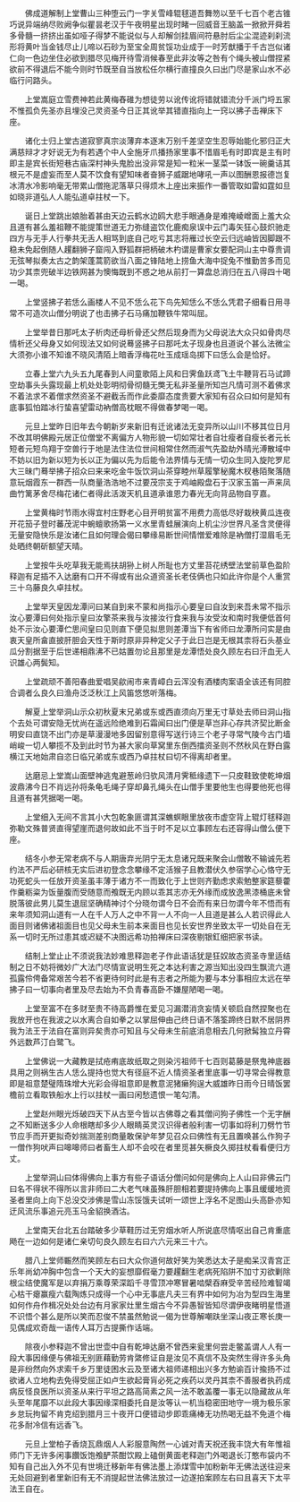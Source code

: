 <!-- { "loadSidebar": true } -->
　　佛成道解制上堂曹山三种堕云门一字关雪峰辊毬道吾舞笏以至千七百个老古锥巧说异端纳尽败阙争似瞿昙老汉于午夜明星出现时睹一回威音王脑盖一掀掀开舜若多骨髓一挤挤出虽如哑子得梦不能说似与人却解剑挂眉间符悬肘后尘尘混迹刹刹流形将黄叶当金钱尽止儿啼以石砂为至宝全周贫馁功业成于一时芳猷播于千古岂似诸仁向一色边坐住必欲到腊尽见梅开待雪消候春至此非汝等之咎有个绳头被山僧捏紧欲前不得退后不能今则时节既至自当放松任尔横行直撞良久曰出门尽是家山水不必临行问路头。

　　上堂嵩庭立雪费神若此黄梅舂碓为想徒劳以讹传讹将错就错流分千派门埒五家不惟孤负先圣亦且埋没己灵资圣今日正其讹举其错直指向上一窍以拂子击禅床下座。

　　诸化士归上堂古道寂寥真宗淡薄弃本逐末万别千差坚空生忍辱始能化邪归正大满慈辩才才好说无为有若遇个中人全施牙爪播扬家里事不惜眉毛有时即宾是主有时即主是宾长街短巷古庙深村神头鬼脸出没非常是知一粒米一茎菜一钵饭一碗羹诘其根元不是虚妄而至人莫不饮食有望知味者奋狮子威踞地哮吼一声以图酬恩报德岂复冰清水冷影响毫无带累山僧拖泥落草只得烦木上座出来振作一番管取如雷如霆如旦如晓非道弘人人能弘道卓拄杖一下。

　　诞日上堂跳出娘胎着甚由天边云鹤水边鸥大悲手眼通身是难掩崚嶒面上羞大众且道有甚么羞祖鞭不能提策世道无力弥缝盗饮化鹿痴泉误中云门毒矢狂心鼓炽驰走四方与无手人行拳共无舌人相骂到底自己吃亏其志将雁过长空云归远岫皆因脚跟不稳未免起倒随人趯翻狮子窟闯入野狐群把柄破木杓谓是曹家女要配洞山主中尊贵调无弦琴拟奏太古之韵架蓬蒿箭欲当八面之锋陆地上捞鱼大海中捉兔不惟勤苦多而见功少其柰兜破半边铁网甚为懊悔既到不惑之地从前打一算盘总消归在五八得四十喝一喝。

　　上堂竖拂子若恁么画楼人不见不恁么花下鸟先知恁么不恁么凭君子细看日用寻常不可造次山僧分明说了也击拂子石马痛加鞭铁牛常叫屈。

　　上堂举昔日那吒太子析肉还母析骨还父然后现身而为父母说法大众只如骨肉尽情析还父母身又如何现法又如何说蓦竖拂子曰那吒太子现身也且道说个甚么法微尘大须弥小谁不知谁不晓风清陌上暗香浮梅花吐玉成瑶岛掷下曰恁么会是恰好。

　　立春上堂六九头五九尾春到人间童歌陌上风和日霁鱼跃鸢飞土牛鞭背石马试蹄空劫事头头露现最上机处处彰明彻骨彻髓无獘无私非圣量所知岂凡情可测不着佛求不着法求不着僧求然资圣不避截舌而作此委靡态度贵要大家知有召众曰如何是知有底事狐怕踏冰行蛰喜望雷动衲僧高枕眠不得做春梦喝一喝。

　　元旦上堂昨日旧年去今朝新岁来新旧有迁讹诸法无变异所以山川不移其位日月不改其明佛殿元居正位僧堂不离偏方人物形貌一切如常壮者自壮瘦者自瘦长者元长短者元短鸟翔于空兽行于地是法住法位世间相常住然而淑气先盈劫外晴光溥散域中不妨以旧为新以短为长以正为偏以先为后能令法界情与无情一切众生同入旋陀罗尼大三昧门蓦举拂子招众曰来来吃金牛饭饮洞山茶穿睦州草履擎秘魔木杈巷陌聚落随意玩烟霞东一群西一队商量浩浩地不过要茂宗支于鸡岫殿盘石于汉家玉笛一声来凤曲竹篱茅舍尽梅花诸仁者得此活泼天机且道承谁恩力春光无向背品物自亨嘉。

　　上堂黄梅时节雨水得宜村庄野老心目开明贫富不用费力高低尽好栽秧黄瓜连夜开花笳子登时蕃茂泥中蜿蟺歌扬第一义水里青蛙展演向上机尘沙世界凡圣含灵便得无量安隐快乐是汝诸仁且如何理会偈曰攀缘易断世间情憎爱难除是衲僧打湿眉毛无处晒终朝斫额望天晴。

　　上堂按牛头吃草我无能焉扶胡狲上树人所耻也方丈里苔花绣壁法堂前草色盈阶释迦有足插不入达磨有口开不得或有出众道资圣长老伎俩也只如此许你是个人重赏三十乌藤良久卓拄杖。

　　上堂举天皇因龙潭问曰某自到来不蒙和尚指示心要皇曰自汝到来吾未常不指示汝心要潭曰何处指示皇曰汝擎茶来我与汝接汝行食来我与汝受汝和南时我便低首何处不示汝心要潭伫思间皇曰见则直下便见拟思则差潭当下有省师曰龙潭所问实是由衷天皇所畣直披肝胆会天性于斯时原非异种定父子于此日岂是无根其柰将石头基业瓜分割据至于后世递相鼎沸不已姑置勿论且那里是龙潭悟处良久顾左右曰汗血无人识雄心两鬓知。

　　上堂疏顽不善阳春曲爱唱吴歈闹市来青嶂白云浑没有酒楼肉案语全该还有同腔合调者么良久曰渔舟泛泛秋江上风笛悠悠听落梅。

　　解夏上堂举洞山示众初秋夏末兄弟或东或西直须向万里无寸草处去师曰洞山指个去处可谓安隐无忧尚在遥远险绝难到石霜闻曰出门便是草岂非心存共济契比断金明安曰直饶不出门亦是草漫漫地多因留别意得写送行诗三个老子寻常气陵今古门墙峭峻一切人攀揽不及到此时节为甚大家向草窝里东倒西擂资圣则不然秋风在野白露横江天地始肃自恣日临兄弟或东或西乃卓拄杖曰切不得离却者里。

　　达磨忌上堂嵩山面壁神逃鬼避葱岭归欤风清月霁秪缘遗下一只皮鞋致使乾坤烟波鼎沸今日不肖远孙将条龟毛绳子穿却鼻孔绳头在山僧手里要他生也得要他死也得且道有甚凭据喝一喝。

　　上堂细入无间不言其小大包乾象匪谓其深蟭螟眼里放夜市虚空背上辊灯毬释迦弥勒文殊普贤直得望崖而退何故如此不当于时不足以立事顾左右还容得山僧么便下座。

　　结冬小参无常老病不与人期唐弃光阴宁无太息诸兄既来聚会山僧敢不输诚先若约法不严后必研核无实后进初登念念攀缘不定活猴子且教潜伏久参宿学心心恪守无功死蛇头一任放开资圣虽丰薄于诸方不一而致化于上世则齐勤虑求索勉整家筵藜藿作羹粝粢为饭量腹而受随意而飧既无内顾以乖其志亦无外缘而成放逸黑漆桶底未曾脱落彼此男儿莫生退屈坚确精神讨个分晓勿谓今日不会而有来日勿谓今年不悟而有来年须知洞山道有一人在千人万人之中不背一人不向一人且道是甚么人若识得此人面目则诸佛诸祖面目也见父母未生前本来面目也见长安世界坐致太平一切处自在无系一切时无所过患其或迟疑不决图远希功拍禅床曰深夜剔银釭细把家书读。

　　结制上堂止止不须说我法妙难思释迦老子作此语话犹是狂奴故态资圣寺里适结制之日不妨将微妙广大法门尽情宣说明生死之本达利害之源当知出没四生飘流六道孤露伶俜备常艰苦今若不省更待何时此是有志者之所能为要与本分事相应太远在举拂子曰一切事向者里及尽去始为不负青春高卧不嫌屋陋喝一喝。

　　上堂至富不在多财至贵不待高爵惟在爱见习漏潜消贪妄情关顿启自然捏聚也在我放开也在我波之以水离合自如拳之以掌屈伸由己终日语不落筌蹄终日默不居阴界我为法王于法自在富则异矣贵亦可知且与父母未生前底消息相去几何掀髯独立丹霄外远数芦汀白鹭飞。

　　上堂佛说一大藏教是拭疮痏底故纸取之则染污祖师千七百则葛藤是祭鬼神底器具用之则祸生古人恁么提持也觉大有径庭不近人情资圣者里底事一切寻常会得教意即是祖意楚璧隋珠增大光彩会得祖意即是教意泥猪癞狗逞大威雄昨日雨今日晴饭罢檐前立看取铁船水上行以拄杖一画曰闲愁遗恨一笔勾清。

　　上堂赵州眼光烁破四天下从古至今皆以古佛尊之看其僧问狗子佛性一个无字酬之不知断送多少人命根瞎却多少人眼睛英灵汉识得者般利害一切事如将利刀劈竹节节应手而开更拟奇妙揣测差别商量敢保驴年梦见召众曰佛性有无且置唤甚么作狗子一僧作狗吠声曰嗥嗥师曰者畜生人却不会咬在者里觅甚矢橛良久掷拄杖看看便归方丈。

　　上堂举洞山曰体得佛向上事方有些子语话分僧问如何是佛向上人山曰非佛云门曰名不得状不得所以言非师曰二大老气味虽殊肝胆相若要提持佛向上事且缓缓地资圣者里向上向下总没交涉佛是雪山冻馁饿夫试听一颂世上浮名不足图山头高卧亦知迂风流乐事追元亮玉马金貂换酒沽。

　　上堂南天台北五台踏破多少草鞋历过无穷烟水听人所说底尽情呕出自己肯重底飏在一边如何是诸仁亲切句良久顾左右曰六六元来三十六。

　　腊八上堂师辴然而笑顾左右曰大众你道何故好笑为笑悉达太子是痴呆汉青宫正乐年尚幼冲胸中包含一个天大的妄想靡假毫力要趯翻生老病死陷阱不加寸刃欲剿除根尘结使魔军是以弃捐万乘尊荣深蹈千寻雪顶冲寒冒暑啮檗吞麻受辛苦经险难智竭心枯干瘪赢瘦六载陶炼只成得一个心中无事底凡夫三有界中如何为冶为型四生海里如何作舟作楫况处处台边有月家家灶里生烟古今不异愚智皆知尽谓伊夜睹明星悟道不识悟个甚么是所以笑而忍俊不禁虽然勉说一偈为世尊解嘲趺坐深山夜正寒长庚一见偶成欢奇哉一语传人耳万古提撕作话端。

　　除夜小参释迦不曾出世壶中自有乾坤达磨不曾西来瓮里何尝走鳖盖谓人人有一段大事因缘便与佛祖无别匪藉勤劳肯綮修证自是汝见不真信不及突然生得许多头角是非纷然向外求索千乡万里徒困水云及至诸大祖师递相出兴多方勉谕百计揄扬不过欲诸人立地构去免得受屈正如卢生欲起膏肓必死之疾药以灵丹其柰不善服者执药成病反怪良医所以资圣从来行平坦之路高简素之风一法不敢盖覆一事无以隐藏故从年头至年尾靡不以此段大事因缘深相委托自是汝等认一机当稳密田地守一境为极乐家乡怠玩拘留不肯克绍到腊月三十夜开口便错动步即乖痛棒无功热喝无益不免道个梅花多耐冷信有远香飞。

　　元旦上堂柏子香烧瓦鼎烟人人彩服意陶然一心诚对青天祝还我丰饶大有年惟祖师门下无许多闲事饡饭饱飧酽茶酣饮殿上磕倒黄面老释迦门外喝退长汀憨布袋内不知有自己出入外不见有世境迁移新年有佛法墨上添煤雪中加粉新年无佛法送往迎来无处回避到者里新旧有无不消提起世法佛法放过一边遂拍案顾左右曰且喜天下太平法王自在。

